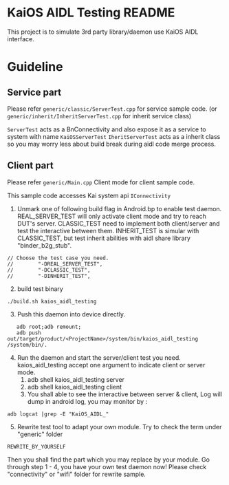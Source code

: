 <!-- (c) 2020 KAI OS TECHNOLOGIES (HONG KONG) LIMITED All rights reserved. This
 * file or any portion thereof may not be reproduced or used in any manner
 * whatsoever without the express written permission of KAI OS TECHNOLOGIES
 * (HONG KONG) LIMITED. KaiOS is the trademark of KAI OS TECHNOLOGIES (HONG KONG)
 * LIMITED or its affiliate company and may be registered in some jurisdictions.
 * All other trademarks are the property of their respective owners.
 -->

# KaiOS AIDL Testing README
This project is to simulate 3rd party library/daemon use KaiOS AIDL interface.

# Guideline

## Service part
Please refer `generic/classic/ServerTest.cpp` for service sample code.
(or `generic/inherit/InheritServerTest.cpp` for inherit service class)

`ServerTest` acts as a BnConnectivity and also expose it as a service to system with name `KaiOSServerTest`
`IheritServerTest` acts as a inherit class so you may worry less about build break during aidl code merge process.

## Client part
Please refer `generic/Main.cpp` Client mode for client sample code.

This sample code accesses Kai system api `IConnectivity`

1. Unmark one of following build flag in Android.bp to enable test daemon.
   REAL_SERVER_TEST will only activate client mode and try to reach DUT's server.
   CLASSIC_TEST need to implement both client/server and test the interactive between them.
   INHERIT_TEST is simular with CLASSIC_TEST, but test inherit abilities with aidl share library "binder_b2g_stub".
```
// Choose the test case you need.
//        "-DREAL_SERVER_TEST",
//        "-DCLASSIC_TEST",
//        "-DINHERIT_TEST",
```

2. build test binary
```
./build.sh kaios_aidl_testing
```

3. Push this daemon into device directly.
```
   adb root;adb remount;
   adb push out/target/product/<ProjectName>/system/bin/kaios_aidl_testing /system/bin/.
```
4. Run the daemon and start the server/client test you need.
   kaios_aidl_testing accept one argument to indicate client or server mode.
   1. adb shell kaios_aidl_testing server
   2. adb shell kaios_aidl_testing client
   3. You shall able to see the interactive between server & client,
      Log will dump in android log, you may monitor by :
```
adb logcat |grep -E "KaiOS_AIDL_"
```

5. Rewrite test tool to adapt your own module.
Try to check the term under "generic" folder
```
REWRITE_BY_YOURSELF
```
Then you shall find the part which you may replace by your module.
Go through step 1 - 4, you have your own test daemon now!
Please check "connectivity" or "wifi" folder for rewrite sample.

